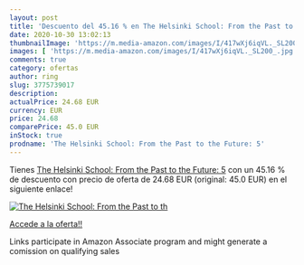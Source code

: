 ```yaml
---
layout: post
title: 'Descuento del 45.16 % en The Helsinki School: From the Past to th'
date: 2020-10-30 13:02:13
thumbnailImage: 'https://m.media-amazon.com/images/I/417wXj6iqVL._SL200_.jpg'
images: [ 'https://m.media-amazon.com/images/I/417wXj6iqVL._SL200_.jpg' ]
comments: true
category: ofertas
author: ring
slug: 3775739017
description:
actualPrice: 24.68 EUR
currency: EUR
price: 24.68
comparePrice: 45.0 EUR
inStock: true
prodname: 'The Helsinki School: From the Past to the Future: 5'
---
```


Tienes [The Helsinki School: From the Past to the Future: 5](https://www.amazon.es/dp/3775739017/?tag=tolees-21) con un 45.16 % de descuento con precio de oferta de 24.68 EUR (original: 45.0 EUR) en el siguiente enlace!

[![The Helsinki School: From the Past to th](https://m.media-amazon.com/images/I/417wXj6iqVL._SL200_.jpg)](https://www.amazon.es/dp/3775739017/?tag=tolees-21)

[Accede a la oferta!!](https://www.amazon.es/dp/3775739017/?tag=tolees-21)

Links participate in Amazon Associate program and might generate a comission on qualifying sales


